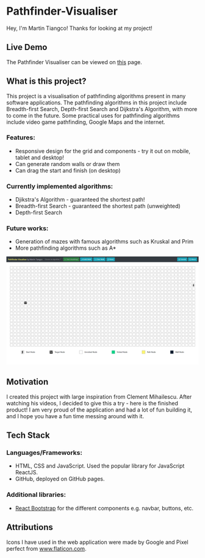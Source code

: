 # Pathfinder-Visualiser
Hey, I'm Martin Tiangco! Thanks for looking at my project!

## Live Demo
The Pathfinder Visualiser can be viewed on [this](https://martintiangco.github.io/Pathfinder-Visualiser/) page.

## What is this project?
This project is a visualisation of pathfinding algorithms present in many software applications. The pathfinding algorithms in this project include Breadth-first Search, Depth-first Search and Dijkstra's Algorithm, with more to come in the future. Some practical uses for pathfinding algorithms include video game pathfinding, Google Maps and the internet.

### Features:
- Responsive design for the grid and components - try it out on mobile, tablet and desktop!
- Can generate random walls or draw them
- Can drag the start and finish (on desktop)

### Currently implemented algorithms:
- Djikstra's Algorithm - guaranteed the shortest path!
- Breadth-first Search - guaranteed the shortest path (unweighted)
- Depth-first Search

### Future works:
- Generation of mazes with famous algorithms such as Kruskal and Prim
- More pathfinding algorithms such as A*

![Pathfinder Visualiser application photo](./img/demo.PNG)  

## Motivation
I created this project with large inspiration from Clement Mihailescu. After watching his videos, I decided to give this a try - here is the finished product! I am very proud of the application and had a lot of fun building it, and I hope you have a fun time messing around with it. 

## Tech Stack
### Languages/Frameworks:
- HTML, CSS and JavaScript. Used the popular library for JavaScript ReactJS.
- GitHub, deployed on GitHub pages.

### Additional libraries:
- [React Bootstrap](https://react-bootstrap.github.io/) for the different components e.g. navbar, buttons, etc.

## Attributions
Icons I have used in the web application were made by Google and Pixel perfect from www.flaticon.com. 
